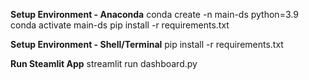 **Setup Environment - Anaconda**
conda create -n main-ds python=3.9
conda activate main-ds
pip install -r requirements.txt

**Setup Environment - Shell/Terminal**
pip install -r requirements.txt

**Run Steamlit App**
streamlit run dashboard.py
